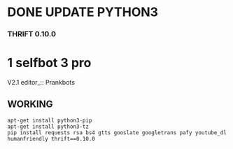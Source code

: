 # DONE UPDATE PYTHON3
### THRIFT 0.10.0
# 1 selfbot 3 pro
V2.1 editor_::
Prankbots
## WORKING
```
apt-get install python3-pip
apt-get install python3-tz
pip install requests rsa bs4 gtts gooslate googletrans pafy youtube_dl humanfriendly thrift==0.10.0 
